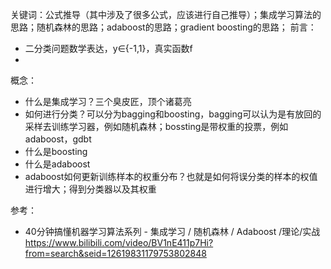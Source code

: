 关键词：公式推导（其中涉及了很多公式，应该进行自己推导）；集成学习算法的思路；随机森林的思路；adaboost的思路；gradient boosting的思路；
前言：
- 二分类问题数学表达，y∈{-1,1}，真实函数f
- 
概念：
- 什么是集成学习？三个臭皮匠，顶个诸葛亮
- 如何进行分类？可以分为bagging和boosting，bagging可以认为是有放回的采样去训练学习器，例如随机森林；bossting是带权重的投票，例如adaboost，gdbt
- 什么是boosting
- 什么是adaboost
- adaboost如何更新训练样本的权重分布？也就是如何将误分类的样本的权值进行增大；得到分类器以及其权重











参考：
 -  40分钟搞懂机器学习算法系列 - 集成学习 / 随机森林 / Adaboost /理论/实战 https://www.bilibili.com/video/BV1nE411p7Hi?from=search&seid=12619831179753802848